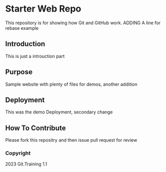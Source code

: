 # Starter Web Repo

This repository is for showing how Git and GitHub work.  ADDING A line for rebase example

## Introduction

This is just a introuction part

## Purpose

Sample website with plenty of files for demos, another addition

## Deployment

This was the demo Deployment, secondary change

## How To Contribute

Please fork this repositry and then issue pull request for review

### Copyright

2023 Git.Training 1.1
